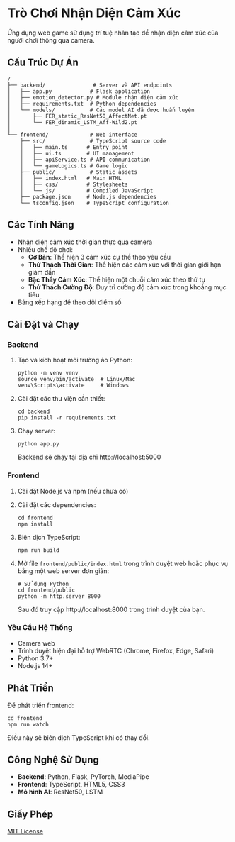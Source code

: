 # Trò Chơi Nhận Diện Cảm Xúc

Ứng dụng web game sử dụng trí tuệ nhân tạo để nhận diện cảm xúc của người chơi thông qua camera.

## Cấu Trúc Dự Án

```
/
├── backend/               # Server và API endpoints
│   ├── app.py            # Flask application
│   ├── emotion_detector.py # Module nhận diện cảm xúc
│   ├── requirements.txt  # Python dependencies
│   └── models/           # Các model AI đã được huấn luyện
│       ├── FER_static_ResNet50_AffectNet.pt
│       └── FER_dinamic_LSTM_Aff-Wild2.pt
│
└── frontend/             # Web interface
    ├── src/              # TypeScript source code
    │   ├── main.ts      # Entry point
    │   ├── ui.ts        # UI management
    │   ├── apiService.ts # API communication
    │   └── gameLogics.ts # Game logic
    ├── public/           # Static assets
    │   ├── index.html   # Main HTML
    │   ├── css/         # Stylesheets
    │   └── js/          # Compiled JavaScript
    ├── package.json     # Node.js dependencies
    └── tsconfig.json    # TypeScript configuration
```

## Các Tính Năng

- Nhận diện cảm xúc thời gian thực qua camera
- Nhiều chế độ chơi:
  - **Cơ Bản**: Thể hiện 3 cảm xúc cụ thể theo yêu cầu
  - **Thử Thách Thời Gian**: Thể hiện các cảm xúc với thời gian giới hạn giảm dần
  - **Bậc Thầy Cảm Xúc**: Thể hiện một chuỗi cảm xúc theo thứ tự
  - **Thử Thách Cường Độ**: Duy trì cường độ cảm xúc trong khoảng mục tiêu
- Bảng xếp hạng để theo dõi điểm số

## Cài Đặt và Chạy

### Backend

1. Tạo và kích hoạt môi trường ảo Python:
   ```
   python -m venv venv
   source venv/bin/activate  # Linux/Mac
   venv\Scripts\activate     # Windows
   ```

2. Cài đặt các thư viện cần thiết:
   ```
   cd backend
   pip install -r requirements.txt
   ```

3. Chạy server:
   ```
   python app.py
   ```

   Backend sẽ chạy tại địa chỉ http://localhost:5000

### Frontend

1. Cài đặt Node.js và npm (nếu chưa có)

2. Cài đặt các dependencies:
   ```
   cd frontend
   npm install
   ```

3. Biên dịch TypeScript:
   ```
   npm run build
   ```

4. Mở file `frontend/public/index.html` trong trình duyệt web hoặc phục vụ bằng một web server đơn giản:
   ```
   # Sử dụng Python
   cd frontend/public
   python -m http.server 8000
   ```
   
   Sau đó truy cập http://localhost:8000 trong trình duyệt của bạn.

### Yêu Cầu Hệ Thống

- Camera web
- Trình duyệt hiện đại hỗ trợ WebRTC (Chrome, Firefox, Edge, Safari)
- Python 3.7+
- Node.js 14+

## Phát Triển

Để phát triển frontend:
```
cd frontend
npm run watch
```

Điều này sẽ biên dịch TypeScript khi có thay đổi.

## Công Nghệ Sử Dụng

- **Backend**: Python, Flask, PyTorch, MediaPipe
- **Frontend**: TypeScript, HTML5, CSS3
- **Mô hình AI**: ResNet50, LSTM

## Giấy Phép

[MIT License](LICENSE)
